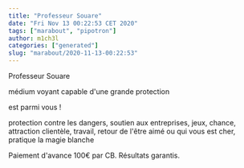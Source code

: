 ```yaml
---
title: "Professeur Souare"
date: "Fri Nov 13 00:22:53 CET 2020"
tags: ["marabout", "pipotron"]
author: m1ch3l
categories: ["generated"]
slug: "marabout/2020-11-13-00:22:53"
---
```


Professeur Souare

médium voyant capable d'une grande protection

est parmi vous !

protection contre les dangers, soutien aux entreprises, jeux, chance, attraction clientèle, travail, retour de l'être aimé ou qui vous est cher, pratique la magie blanche

Paiement d'avance 100€ par CB. Résultats garantis.
